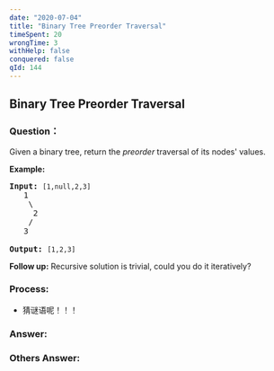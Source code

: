 ```yaml
---
date: "2020-07-04"
title: "Binary Tree Preorder Traversal"
timeSpent: 20
wrongTime: 3
withHelp: false
conquered: false
qId: 144
---
```


## Binary Tree Preorder Traversal

### Question：

<p>Given a binary tree, return the <em>preorder</em> traversal of its nodes&#39; values.</p>

<p><strong>Example:</strong></p>

<pre>
<strong>Input:</strong>&nbsp;<code>[1,null,2,3]</code>
   1
    \
     2
    /
   3

<strong>Output:</strong>&nbsp;<code>[1,2,3]</code>
</pre>

<p><strong>Follow up:</strong> Recursive solution is trivial, could you do it iteratively?</p>

### Process:
- 猜谜语呢！！！

### Answer:

### Others Answer:
